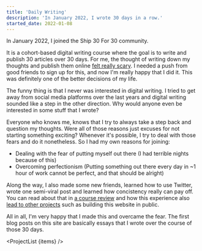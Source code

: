 ```yaml
---
title: 'Daily Writing'
description: 'In January 2022, I wrote 30 days in a row.'
started_date: 2022-01-08
---
```


<script context="module">
	export const load = async ({ fetch }) => {
		const getItems = await fetch('/projects/daily_writing/items.json');
		const items = await getItems.json();

		return {
			props: {
				items,
			}
		};
	};
</script>

<script>
  import ProjectList from '$lib/components/ProjectList.svelte';
  export let items;
</script>

In January 2022, I joined the Ship 30 For 30 community.

It is a cohort-based digital writing course where the goal is to write and publish 30 articles over 30 days. For me, the thought of writing down my thoughts and publish them online [felt really scary](/blog/decision). I needed a push from good friends to sign up for this, and now I'm really happy that I did it. This was definitely one of the better decisions of my life.

The funny thing is that I never was interested in digital writing. I tried to get away from social media platforms over the last years and digital writing sounded like a step in the other direction. Why would anyone even be interested in some stuff that I wrote?

Everyone who knows me, knows that I try to always take a step back and question my thoughts. Were all of those reasons just excuses for not starting something exciting? Whenever it's possible, I try to deal with those fears and do it nonetheless. So I had my own reasons for joining:

* Dealing with the fear of putting myself out there (I had terrible nights because of this)
* Overcoming perfectionism (Putting something out there every day in ~1 hour of work cannot be perfect, and that should be alright)

Along the way, I also made some new friends, learned how to use Twitter, wrote one semi-viral post and learned how concistency really can pay off. You can read about that in [a course review](/blog/30-essays-in-30-days-my-honest-review) and how this experience also [lead to other projects](/blog/my-new-projects-progressing-from-daily-writing) such as building this website in public.

All in all, I'm very happy that I made this and overcame the fear. The first blog posts on this site are basically essays that I wrote over the course of those 30 days.

<ProjectList {items} />